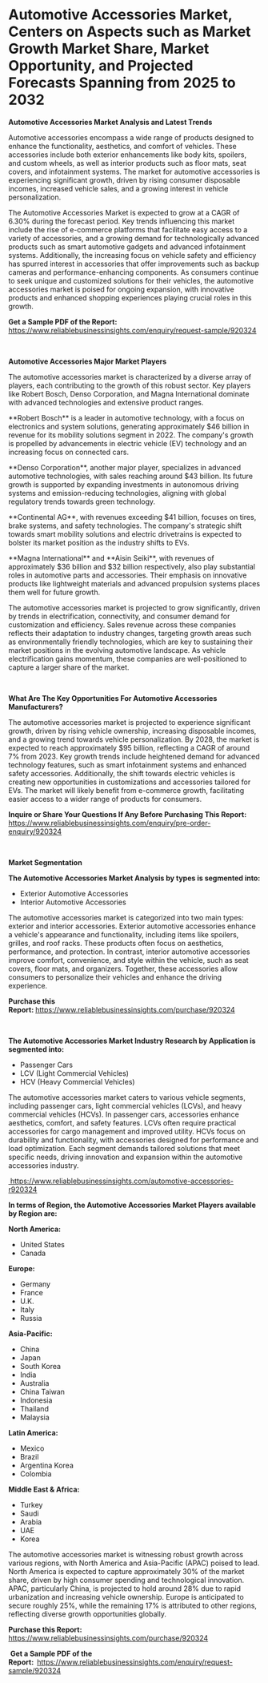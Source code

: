<p><h1>Automotive Accessories Market, Centers on Aspects such as Market Growth Market Share, Market Opportunity, and Projected Forecasts Spanning from 2025 to 2032</h1></p><p><strong>Automotive Accessories Market Analysis and Latest Trends</strong></p>
<p><p>Automotive accessories encompass a wide range of products designed to enhance the functionality, aesthetics, and comfort of vehicles. These accessories include both exterior enhancements like body kits, spoilers, and custom wheels, as well as interior products such as floor mats, seat covers, and infotainment systems. The market for automotive accessories is experiencing significant growth, driven by rising consumer disposable incomes, increased vehicle sales, and a growing interest in vehicle personalization.</p><p>The Automotive Accessories Market is expected to grow at a CAGR of 6.30% during the forecast period. Key trends influencing this market include the rise of e-commerce platforms that facilitate easy access to a variety of accessories, and a growing demand for technologically advanced products such as smart automotive gadgets and advanced infotainment systems. Additionally, the increasing focus on vehicle safety and efficiency has spurred interest in accessories that offer improvements such as backup cameras and performance-enhancing components. As consumers continue to seek unique and customized solutions for their vehicles, the automotive accessories market is poised for ongoing expansion, with innovative products and enhanced shopping experiences playing crucial roles in this growth.</p></p>
<p><strong>Get a Sample PDF of the Report:&nbsp;</strong> <a href="https://www.reliablebusinessinsights.com/enquiry/request-sample/920324?utm_campaign=1117&utm_medium=2&utm_source=Github&utm_content=ia&utm_term=16042025&utm_id=automotive-accessories">https://www.reliablebusinessinsights.com/enquiry/request-sample/920324</a></p>
<p>&nbsp;</p>
<p><strong>Automotive Accessories Major Market Players</strong></p>
<p><p>The automotive accessories market is characterized by a diverse array of players, each contributing to the growth of this robust sector. Key players like Robert Bosch, Denso Corporation, and Magna International dominate with advanced technologies and extensive product ranges.</p><p>**Robert Bosch** is a leader in automotive technology, with a focus on electronics and system solutions, generating approximately $46 billion in revenue for its mobility solutions segment in 2022. The company's growth is propelled by advancements in electric vehicle (EV) technology and an increasing focus on connected cars.</p><p>**Denso Corporation**, another major player, specializes in advanced automotive technologies, with sales reaching around $43 billion. Its future growth is supported by expanding investments in autonomous driving systems and emission-reducing technologies, aligning with global regulatory trends towards green technology.</p><p>**Continental AG**, with revenues exceeding $41 billion, focuses on tires, brake systems, and safety technologies. The company's strategic shift towards smart mobility solutions and electric drivetrains is expected to bolster its market position as the industry shifts to EVs.</p><p>**Magna International** and **Aisin Seiki**, with revenues of approximately $36 billion and $32 billion respectively, also play substantial roles in automotive parts and accessories. Their emphasis on innovative products like lightweight materials and advanced propulsion systems places them well for future growth.</p><p>The automotive accessories market is projected to grow significantly, driven by trends in electrification, connectivity, and consumer demand for customization and efficiency. Sales revenue across these companies reflects their adaptation to industry changes, targeting growth areas such as environmentally friendly technologies, which are key to sustaining their market positions in the evolving automotive landscape. As vehicle electrification gains momentum, these companies are well-positioned to capture a larger share of the market.</p></p>
<p>&nbsp;</p>
<p><strong>What Are The Key Opportunities For Automotive Accessories Manufacturers?</strong></p>
<p><p>The automotive accessories market is projected to experience significant growth, driven by rising vehicle ownership, increasing disposable incomes, and a growing trend towards vehicle personalization. By 2028, the market is expected to reach approximately $95 billion, reflecting a CAGR of around 7% from 2023. Key growth trends include heightened demand for advanced technology features, such as smart infotainment systems and enhanced safety accessories. Additionally, the shift towards electric vehicles is creating new opportunities in customizations and accessories tailored for EVs. The market will likely benefit from e-commerce growth, facilitating easier access to a wider range of products for consumers.</p></p>
<p><strong>Inquire or Share Your Questions If Any Before Purchasing This Report:</strong> <a href="https://www.reliablebusinessinsights.com/enquiry/pre-order-enquiry/920324?utm_campaign=1117&utm_medium=2&utm_source=Github&utm_content=ia&utm_term=16042025&utm_id=automotive-accessories">https://www.reliablebusinessinsights.com/enquiry/pre-order-enquiry/920324</a></p>
<p>&nbsp;</p>
<p><strong>Market Segmentation</strong></p>
<p><strong>The Automotive Accessories Market Analysis by types is segmented into:</strong></p>
<p><ul><li>Exterior Automotive Accessories</li><li>Interior Automotive Accessories</li></ul></p>
<p><p>The automotive accessories market is categorized into two main types: exterior and interior accessories. Exterior automotive accessories enhance a vehicle's appearance and functionality, including items like spoilers, grilles, and roof racks. These products often focus on aesthetics, performance, and protection. In contrast, interior automotive accessories improve comfort, convenience, and style within the vehicle, such as seat covers, floor mats, and organizers. Together, these accessories allow consumers to personalize their vehicles and enhance the driving experience.</p></p>
<p><strong>Purchase this Report:&nbsp;</strong><a href="https://www.reliablebusinessinsights.com/purchase/920324?utm_campaign=1117&utm_medium=2&utm_source=Github&utm_content=ia&utm_term=16042025&utm_id=automotive-accessories">https://www.reliablebusinessinsights.com/purchase/920324</a></p>
<p>&nbsp;</p>
<p><strong>The Automotive Accessories Market Industry Research by Application is segmented into:</strong></p>
<p><ul><li>Passenger Cars</li><li>LCV (Light Commercial Vehicles)</li><li>HCV (Heavy Commercial Vehicles)</li></ul></p>
<p><p>The automotive accessories market caters to various vehicle segments, including passenger cars, light commercial vehicles (LCVs), and heavy commercial vehicles (HCVs). In passenger cars, accessories enhance aesthetics, comfort, and safety features. LCVs often require practical accessories for cargo management and improved utility. HCVs focus on durability and functionality, with accessories designed for performance and load optimization. Each segment demands tailored solutions that meet specific needs, driving innovation and expansion within the automotive accessories industry.</p></p>
<p><a href="https://www.reliablebusinessinsights.com/automotive-accessories-r920324?utm_campaign=1117&utm_medium=2&utm_source=Github&utm_content=ia&utm_term=16042025&utm_id=automotive-accessories">&nbsp;https://www.reliablebusinessinsights.com/automotive-accessories-r920324</a></p>
<p><strong>In terms of Region, the Automotive Accessories Market Players available by Region are:</strong></p>
<p>
    <p> <strong> North America: </strong>
        <ul>
            <li>United States</li>
            <li>Canada</li>
        </ul>
        </p> 
    <p> <strong> Europe: </strong>
        <ul>
            <li>Germany</li>
            <li>France</li>
            <li>U.K.</li>
            <li>Italy</li>
            <li>Russia</li>
        </ul>
        </p> 
    <p> <strong> Asia-Pacific: </strong>
        <ul>
            <li>China</li>
            <li>Japan</li>
            <li>South Korea</li>
            <li>India</li>
            <li>Australia</li>
            <li>China Taiwan</li>
            <li>Indonesia</li>
            <li>Thailand</li>
            <li>Malaysia</li>
        </ul>
        </p> 
    <p> <strong> Latin America: </strong>
        <ul>
            <li>Mexico</li>
            <li>Brazil</li>
            <li>Argentina Korea</li>
            <li>Colombia</li>
        </ul>
        </p> 
    <p> <strong> Middle East & Africa: </strong>
        <ul>
            <li>Turkey</li>
            <li>Saudi</li>
            <li>Arabia</li>
            <li>UAE</li>
            <li>Korea</li>
        </ul>
    </p>
    </p>
<p><p>The automotive accessories market is witnessing robust growth across various regions, with North America and Asia-Pacific (APAC) poised to lead. North America is expected to capture approximately 30% of the market share, driven by high consumer spending and technological innovation. APAC, particularly China, is projected to hold around 28% due to rapid urbanization and increasing vehicle ownership. Europe is anticipated to secure roughly 25%, while the remaining 17% is attributed to other regions, reflecting diverse growth opportunities globally.</p></p>
<p><strong>Purchase this Report: </strong><a href="https://www.reliablebusinessinsights.com/purchase/920324?utm_campaign=1117&utm_medium=2&utm_source=Github&utm_content=ia&utm_term=16042025&utm_id=automotive-accessories">https://www.reliablebusinessinsights.com/purchase/920324</a></p>
<p>&nbsp;<strong>Get a Sample PDF of the Report:&nbsp;&nbsp;</strong><a href="https://www.reliablebusinessinsights.com/enquiry/request-sample/920324?utm_campaign=1117&utm_medium=2&utm_source=Github&utm_content=ia&utm_term=16042025&utm_id=automotive-accessories">https://www.reliablebusinessinsights.com/enquiry/request-sample/920324</a></p>
<p><strong></strong></p>
<p><p></p><p></p><p></p></p>